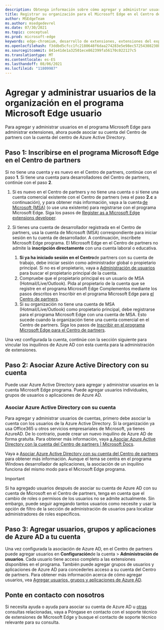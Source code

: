 ```yaml
---
description: Obtenga información sobre cómo agregar y administrar usuarios de su organización en el programa Microsoft Edge usuario
title: Registrar su organización para el Microsoft Edge en el Centro de partners
author: MSEdgeTeam
ms.author: msedgedevrel
ms.date: 07/30/2021
ms.topic: conceptual
ms.prod: microsoft-edge
keywords: edge-chromium, desarrollo de extensiones, extensiones del explorador, complementos, centro de partners, desarrollador
ms.openlocfilehash: f3ddbd5cfcc1fc2180648f6daa274283e5e98ec57254308230b9d251bb1aca48
ms.sourcegitcommit: 841e41de1a32501ece862399fa56170c022127c5
ms.translationtype: MT
ms.contentlocale: es-ES
ms.lasthandoff: 08/06/2021
ms.locfileid: "11809987"
---
```

# <a name="add-and-manage-users-from-your-organization-on-to-the-microsoft-edge-program"></a>Agregar y administrar usuarios de la organización en el programa Microsoft Edge usuario

Para agregar y administrar usuarios en el programa Microsoft Edge para administrar extensiones, ahora puede asociar su cuenta del Centro de partners con la cuenta del centro de Azure Active Directory.

## <a name="step-1-enroll-in-the-microsoft-edge-program-on-partner-center"></a>Paso 1: Inscribirse en el programa Microsoft Edge en el Centro de partners

Si no tiene una cuenta y es nuevo en el Centro de partners, continúe con el paso **1**. Si tiene una cuenta para desarrolladores del Centro de partners, continúe con el paso **2**.

1. Si es nuevo en el Centro de partners y no tiene una cuenta o si tiene una cuenta comercial existente con el Centro de partners (vea el paso **2.c** a continuación), y para obtener más información, vaya a la cuenta [de Microsoft (MSA)][WindowsCommunityEverythingAboutMicrosoftAccounts] (o use una existente) para registrarse con el programa Microsoft Edge. Siga los pasos de [Register as a Microsoft Edge extensions developer][DeveloperRegistration]. 

1. Si tienes una cuenta de desarrollador registrada en el Centro de partners, usa la cuenta de Microsoft (MSA) correspondiente para iniciar sesión en tu cuenta de desarrollador. A continuación, inscríbete Microsoft Edge programa. El Microsoft Edge en el Centro de partners no admite la **inscripción directamente** con una cuenta laboral o educativa. 
    1. **Si ya ha iniciado sesión en el Centro**de partners con su cuenta de trabajo, debe iniciar sesión como administrador global o propietario principal. Si no es el propietario, vaya a [Administración de usuarios][UserMGMT] para buscar el propietario principal de la cuenta.
    1. Compruebe que el propietario principal es un usuario de MSA (Hotmail/Live/Outlook). Pida al propietario de la cuenta que se registre en el programa Microsoft Edge Complementos mediante los pasos descritos en Inscribir en el programa Microsoft Edge para [el Centro de partners][DeveloperRegistration].
    1. Si su organización no tiene una cuenta de MSA (Hotmail/Live/Outlook) como propietario principal, debe registrarse para el programa Microsoft Edge con una cuenta de MSA. Esto sucede cuando la organización tiene una cuenta comercial en el Centro de partners. Siga los pasos de [Inscribir en el programa Microsoft Edge para el Centro de partners][DeveloperRegistration].

Una vez configurada la cuenta, continúe con la sección siguiente para vincular los inquilinos de Azure AD con esta cuenta para la administración de extensiones.

## <a name="step-2-associate-azure-active-directory-with-your-account"></a>Paso 2: Asociar Azure Active Directory con su cuenta

Puede usar Azure Active Directory para agregar y administrar usuarios en la cuenta Microsoft Edge programa. Puede agregar usuarios individuales, grupos de usuarios o aplicaciones de Azure AD. 

### <a name="associate-azure-active-directory-with-your-account"></a>Asociar Azure Active Directory con su cuenta

Para agregar y administrar usuarios de cuentas, primero debe asociar la cuenta con los usuarios de la Azure Active Directory. Si la organización ya usa Office365 u otros servicios empresariales de Microsoft, ya tienes AzureAD. De lo contrario, puede crear un nuevo inquilino de Azure AD de forma gratuita. Para obtener más información, vaya [a Asociar Azure Active Directory con la cuenta del Centro de partners | Microsoft Docs][AssociateAzureADPCnew].

Vaya a [Asociar Azure Active Directory con su cuenta del Centro de partners][AssociateAzureADPC] para obtener más información. Aunque el tema se centra en el programa Windows desarrollador de aplicaciones, la asociación de un inquilino funciona del mismo modo para el Microsoft Edge programa.

> [!IMPORTANT]
> Si ha agregado usuarios después de asociar su cuenta de Azure AD con su cuenta de Microsoft en el Centro de partners, tenga en cuenta que el cambio de roles o permisos de los usuarios no se admite actualmente. Sin embargo, puede seguir agregando tantos usuarios como necesite [][UserManagementPartnerCenter] y usar la opción de filtro de la sección de administración de usuarios para localizar administradores de roles específicos.

## <a name="step-3-add-users-groups-and-azure-ad-applications-to-your-account"></a>Paso 3: Agregar usuarios, grupos y aplicaciones de Azure AD a tu cuenta

Una vez configurada la asociación de Azure AD, en el Centro de partners puede agregar usuarios en **Configuración**de la cuenta  >  **Administración de usuarios**. Cada usuario tiene acceso completo a las extensiones disponibles en el programa. También puede agregar grupos de usuarios y aplicaciones de Azure AD para concederles acceso a su cuenta del Centro de partners. Para obtener más información acerca de cómo agregar usuarios, vea [Agregar usuarios, grupos y aplicaciones de Azure AD][AddAzure].

## <a name="contact-us"></a>Ponte en contacto con nosotros 

Si necesita ayuda o ayuda para asociar su cuenta de Azure AD u [otras][ContactEdgeExtensions] consultas relacionadas, vaya a Póngase en contacto con el soporte técnico de extensiones de Microsoft Edge y busque el contacto de soporte técnico relevante para su consulta.


<!-- links -->

[AssociateAADWithPartnerCenterAccount]: https://docs.microsoft.com/windows/uwp/publish/associate-azure-ad-with-partner-center

[CreateNewAzureAD]: https://docs.microsoft.com/windows/uwp/publish/associate-azure-ad-with-partner-center#create-a-brand-new-azure-ad-to-associate-with-your-partner-center-account

[UserManagementPartnerCenter]: https://partner.microsoft.com/dashboard/account/v3/usermanagement

[AddAADUsersGroups]: https://docs.microsoft.com/windows/uwp/publish/add-users-groups-and-azure-ad-applications

[ContactEdgeExtensions]: ./contact-extensions-team.md "Compatibilidad con extensiones perimetrales de | Microsoft Docs"

[WindowsCommunityEverythingAboutMicrosoftAccounts]:  https://community.windows.com/stories/everything-you-need-to-know-about-microsoft-accounts "Todo lo que necesita saber acerca de las cuentas de Microsoft | Windows Community"

[MicrosoftAccount]:  https://account.microsoft.com/account "Cuenta de Microsoft"

[DeveloperRegistration]: ./create-dev-account.md "Registrarse como desarrollador Microsoft Edge extensiones de | Microsoft Docs"

[AssociateAzureADPC]: /windows/uwp/publish/associate-azure-ad-with-partner-center "Asocie Azure Active Directory con su cuenta del Centro de partners | Microsoft Docs"

[AssociateAzureADPCnew]: /windows/uwp/publish/associate-azure-ad-with-partner-center#create-a-brand-new-azure-ad-to-associate-with-your-partner-center-account "Asocie Azure Active Directory con su cuenta del Centro de partners | Microsoft Docs"

[AddAzure]: /windows/uwp/publish/add-users-groups-and-azure-ad-applications "Agregar usuarios, grupos y aplicaciones de Azure AD | Microsoft Docs"

[UserMGMT]: https://partner.microsoft.com/dashboard/account/v3/usermanagement "Centro de partners de Microsoft | Configuración de la cuenta | Administración de usuarios"